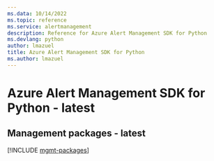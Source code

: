 ```yaml
---
ms.data: 10/14/2022
ms.topic: reference
ms.service: alertmanagement
description: Reference for Azure Alert Management SDK for Python
ms.devlang: python
author: lmazuel
title: Azure Alert Management SDK for Python
ms.author: lmazuel
---
```

# Azure Alert Management SDK for Python - latest

## Management packages - latest
[!INCLUDE [mgmt-packages](alert-management-mgmt-index.md)]